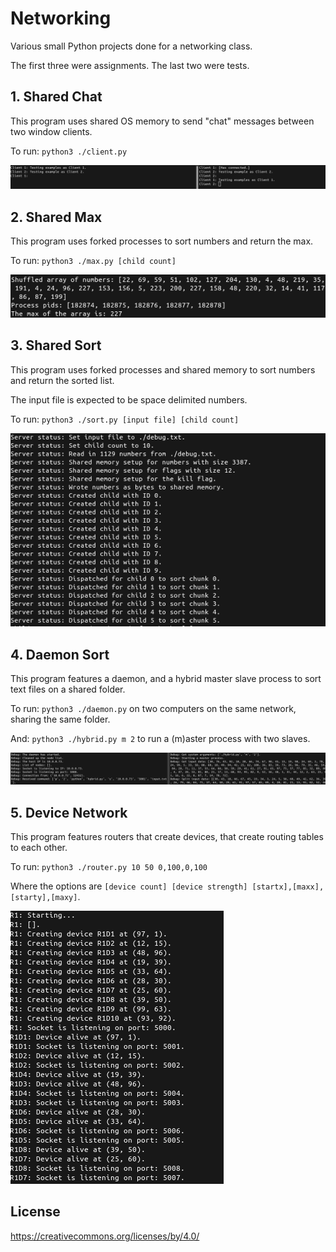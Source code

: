 # Networking

Various small Python projects done for a networking class.

The first three were assignments. The last two were tests.

## 1. Shared Chat

This program uses shared OS memory to send "chat" messages between two window clients.

To run: `python3 ./client.py`

![Example1](Images/Example1.png "Shared Chat Example")

## 2. Shared Max

This program uses forked processes to sort numbers and return the max.

To run: `python3 ./max.py [child count]`

![Example2](Images/Example2.png "Shared Max Example")

## 3. Shared Sort

This program uses forked processes and shared memory to sort numbers and return the sorted list.

The input file is expected to be space delimited numbers.

To run: `python3 ./sort.py [input file] [child count]`

![Example3](Images/Example3.png "Shared Sort Example")

## 4. Daemon Sort

This program features a daemon, and a hybrid master slave process to sort text files on a shared folder.

To run: `python3 ./daemon.py` on two computers on the same network, sharing the same folder.

And: `python3 ./hybrid.py m 2` to run a (m)aster process with two slaves.

![Example4](Images/Example4.png "Daemon Sort Example")

## 5. Device Network

This program features routers that create devices, that create routing tables to each other.

To run: `python3 ./router.py 10 50 0,100,0,100`

Where the options are `[device count] [device strength] [startx],[maxx],[starty],[maxy]`.

![Example5](Images/Example5.png "Device Network Example")

## License

https://creativecommons.org/licenses/by/4.0/